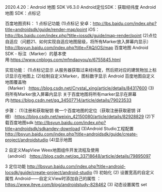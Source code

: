 2020.4.20：Android 地图 SDK V6.3.0
Android定位SDK：获取经纬度
Android 地图 SDK：点标记


百度地图资料：
1 点标记功能
(1)点标记
安卓：http://lbs.baidu.com/index.php?title=androidsdk/guide/render-map/point
iOS：http://lbs.baidu.com/index.php?title=iossdk/guide/map-render/point
(2)点位自适应（问题21、如何实现自适应地图层级，将所有Marker放入屏幕内显示）
http://lbsyun.baidu.com/index.php?title=FAQ/iOS/map
百度地图 Android SDK - 标注（Marker）的基本使用:https://www.cnblogs.com/mfmdaoyou/p/6755845.html

实现功能：
(1)点标记显示
从服务器获取过来经纬度，然后把对应的建筑物加上标识显示在地图上
(2)绘制自定义Marker，图标数字显示
Android 百度地图自定义地图覆盖物（Marker）:https://blog.csdn.net/Crystal_xing/article/details/84317600
(3) 将所有Marker放入屏幕内显示
关于百度地图将所有marker显示在屏幕内:https://blog.csdn.net/qq_34507714/article/details/79023533

步骤：
(1)注册和获取秘钥
做一个百度地图的定位（获取注册获取密钥 详细）:https://blog.csdn.net/weixin_42150080/article/details/82928829
(2)下载百度地图sdk
http://lbsyun.baidu.com/index.php?title=androidsdk/sdkandev-download
(3)Android Studio工程配置
http://lbsyun.baidu.com/index.php?title=androidsdk/guide/create-project/androidstudio
(4)显示地图

2 自定义MapView
Weex地图组件开发流程及使用（android）:https://blog.csdn.net/qq_33718648/article/details/79895097

3 定位功能
http://lbsyun.baidu.com/index.php?title=android-locsdk/guide/create-project/android-studio
(1) 初始化
(2) 设置宽高的自定义属性
Android——自定义View时添加自己的属性 ：https://www.iteye.com/blog/androidstudy-828462
(3) 动态设置属性 set
